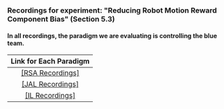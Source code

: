 ### Recordings for experiment: "Reducing Robot Motion Reward Component Bias" (Section 5.3)

#### In all recordings, the paradigm we are evaluating is controlling the blue team.

|Link for Each Paradigm|
|:-:|
|[[RSA Recordings]](RSA/README.md)|
|[[JAL Recordings]](JAL/README.md)|
|[[IL Recordings]](IL/README.md)|
